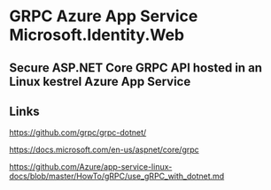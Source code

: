 # GRPC Azure App Service Microsoft.Identity.Web

## Secure ASP.NET Core GRPC API hosted in an Linux kestrel Azure App Service

## Links

https://github.com/grpc/grpc-dotnet/

https://docs.microsoft.com/en-us/aspnet/core/grpc

https://github.com/Azure/app-service-linux-docs/blob/master/HowTo/gRPC/use_gRPC_with_dotnet.md